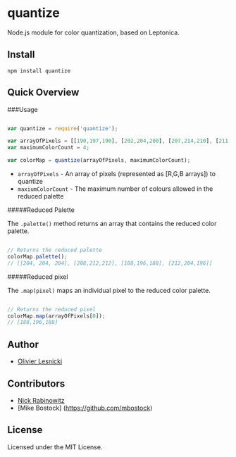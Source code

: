 quantize
========

Node.js module for color quantization, based on Leptonica.

Install
-------

	npm install quantize

Quick Overview
--------------

###Usage

`````javascript

var quantize = require('quantize');

var arrayOfPixels = [[190,197,190], [202,204,200], [207,214,210], [211,214,211], [205,207,207]];
var maximumColorCount = 4;

var colorMap = quantize(arrayOfPixels, maximumColorCount);


`````

* `arrayOfPixels` - An array of pixels (represented as [R,G,B arrays]) to quantize
* `maxiumColorCount` - The maximum number of colours allowed in the reduced palette

#####Reduced Palette

The `.palette()` method returns an array that contains the reduced color palette.

`````javascript

// Returns the reduced palette
colorMap.palette(); 
// [[204, 204, 204], [208,212,212], [188,196,188], [212,204,196]]


`````

#####Reduced pixel

The `.map(pixel)` maps an individual pixel to the reduced color palette.

`````javascript

// Returns the reduced pixel
colorMap.map(arrayOfPixels[0]);
// [188,196,188]

`````

Author
------

* [Olivier Lesnicki](https://github.com/olivierlesnicki)

Contributors
------------

* [Nick Rabinowitz](https://github.com/nrabinowitz)
* [Mike Bostock] (https://github.com/mbostock)

License
-------

Licensed under the MIT License.
